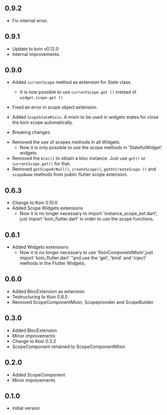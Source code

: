 ## 0.9.2

- Fix internal error.

## 0.9.1

- Update to koin v0.12.0
- Internal improvements.

## 0.9.0

- Added `currentScope` method as extension for State class.
   * It is now possible to use `currentScope.get ()` instead of `widget.scope.get ()`
- Fixed an error in scope object extension.
- Added `ScopeStateMixin`. A mixin to be used in widgets states for close the koin scope automatically.

- Breaking changes
 
 * Removed the use of scopes methods in all Widgets.
   * Now it is only possible to use the scope methods in 'StatefulWidget' widgets.
 * Removed the `bloc()` to obtain a bloc instance. Just use `get()` or `currentScope.get()` for that.
 * Removed `getScopeOrNull()`, `createScope()`, `getOrCreateScope ()` and `scopeName` methods from public flutter scope extension.
   

## 0.6.3
- Change to Koin 0.10.0
- Added Scope Widgets extensions
   - Now it is no longer necessary to import 'instance_scope_ext.dart', just import 'koin_flutter.dart' in order to use the scope functions.

## 0.6.1

- Added Widgets extensions
    - Now it is no longer necessary to use 'KoinComponentMixin',just import 'koin_flutter.dart' "and use the 'get', 'bind' and 'inject' methods in the Flutter Widgets; 

## 0.6.0

- Added BlocExtension as extension
- Testructuring to Koin 0.8.0
- Removed ScopeComponentMixin, Scopeprovider and ScopeBuilder

## 0.3.0

- Added BlocExtension
- Minor improvements
- Change to Koin 0.3.2
- ScopeComponent renamed to ScopeComponentMixin

## 0.2.0

- Added ScopeComponent
- Minor improvements

## 0.1.0

- Initial version


